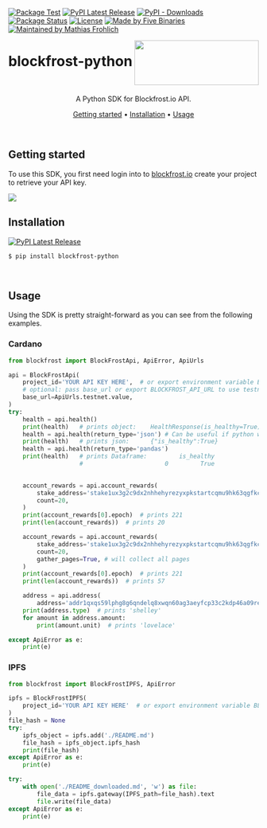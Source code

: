 [![Package Test](https://img.shields.io/github/workflow/status/blockfrost/blockfrost-python/Package%20Test?logo=GitHub&label=package%20test)](https://github.com/blockfrost/blockfrost-python/actions/workflows/package-test.yml)
[![PyPI Latest Release](https://img.shields.io/pypi/v/blockfrost-python.svg?logo=pypi&label=pypi%20latest)](https://pypi.org/project/blockfrost-python/)
[![PyPI - Downloads](https://img.shields.io/pypi/dm/blockfrost-python?logo=pypi&label=pypi%20downloads)](https://pypistats.org/packages/blockfrost-python)
[![Package Status](https://img.shields.io/pypi/status/blockfrost-python.svg)](https://pypi.org/project/blockfrost-python/)
[![License](https://img.shields.io/pypi/l/blockfrost-python.svg)](https://github.com/blockfrost/blockfrost-python/blob/master/LICENSE)
[![Made by Five Binaries](https://img.shields.io/badge/made%20by-Five%20Binaries-darkviolet.svg)](https://fivebinaries.com/)
[![Maintained by Mathias Frohlich](https://img.shields.io/badge/maintained%20by-Mathias%20Frohlich-blue.svg)](https://github.com/mathiasfrohlich)

<img src="https://blockfrost.io/images/logo.svg" width="250" align="right" height="90">

# blockfrost-python

<br/>

<p align="center">A Python SDK for Blockfrost.io API.</p>
<p align="center">
  <a href="#getting-started">Getting started</a> •
  <a href="#installation">Installation</a> •
  <a href="#usage">Usage</a>
</p>
<br>

## Getting started

To use this SDK, you first need login into to [blockfrost.io](https://blockfrost.io) create your project to retrieve
your API key.

<img src="https://i.imgur.com/smY12ro.png">

<br/>

## Installation
[![PyPI Latest Release](https://img.shields.io/pypi/v/blockfrost-python.svg)](https://pypi.org/project/blockfrost-python/)
```console
$ pip install blockfrost-python
```
<br/>

## Usage

Using the SDK is pretty straight-forward as you can see from the following examples.

### Cardano

```python
from blockfrost import BlockFrostApi, ApiError, ApiUrls

api = BlockFrostApi(
    project_id='YOUR API KEY HERE',  # or export environment variable BLOCKFROST_PROJECT_ID
    # optional: pass base_url or export BLOCKFROST_API_URL to use testnet, defaults to ApiUrls.mainnet.value
    base_url=ApiUrls.testnet.value,
)
try:
    health = api.health()
    print(health)   # prints object:    HealthResponse(is_healthy=True)
    health = api.health(return_type='json') # Can be useful if python wrapper is behind api version
    print(health)   # prints json:      {"is_healthy":True}
    health = api.health(return_type='pandas')
    print(health)   # prints Dataframe:         is_healthy
                    #                       0         True

    
    account_rewards = api.account_rewards(
        stake_address='stake1ux3g2c9dx2nhhehyrezyxpkstartcqmu9hk63qgfkccw5rqttygt7',
        count=20,
    )
    print(account_rewards[0].epoch)  # prints 221
    print(len(account_rewards))  # prints 20

    account_rewards = api.account_rewards(
        stake_address='stake1ux3g2c9dx2nhhehyrezyxpkstartcqmu9hk63qgfkccw5rqttygt7',
        count=20,
        gather_pages=True, # will collect all pages
    )
    print(account_rewards[0].epoch)  # prints 221
    print(len(account_rewards))  # prints 57

    address = api.address(
        address='addr1qxqs59lphg8g6qndelq8xwqn60ag3aeyfcp33c2kdp46a09re5df3pzwwmyq946axfcejy5n4x0y99wqpgtp2gd0k09qsgy6pz')
    print(address.type)  # prints 'shelley'
    for amount in address.amount:
        print(amount.unit)  # prints 'lovelace'

except ApiError as e:
    print(e)
```

### IPFS

```python
from blockfrost import BlockFrostIPFS, ApiError

ipfs = BlockFrostIPFS(
    project_id='YOUR API KEY HERE'  # or export environment variable BLOCKFROST_PROJECT_ID
)
file_hash = None
try:
    ipfs_object = ipfs.add('./README.md')
    file_hash = ipfs_object.ipfs_hash
    print(file_hash)
except ApiError as e:
    print(e)

try:
    with open('./README_downloaded.md', 'w') as file:
        file_data = ipfs.gateway(IPFS_path=file_hash).text
        file.write(file_data)
except ApiError as e:
    print(e)
```